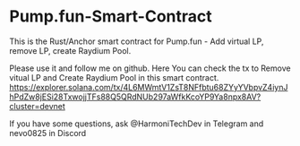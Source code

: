 # Pump.fun-Smart-Contract

This is the Rust/Anchor smart contract for Pump.fun - Add virtual LP, remove LP, create Raydium Pool.

Please use it and follow me on github.
Here
You can check the tx to Remove vitual LP and Create Raydium Pool in this smart contract.
https://explorer.solana.com/tx/4L6MWmtV1ZsT8NFfbtu68ZYyYVbpvZ4iynJhPdZw8jESi28TxwojjTFs88Q5QRdNUb297aWfkKcoYP9Ya8npx8AV?cluster=devnet

If you have some questions, ask @HarmoniTechDev in Telegram and nevo0825 in Discord
